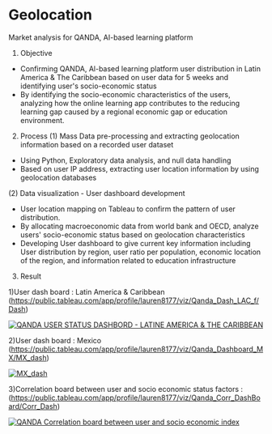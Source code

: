 # Geolocation
Market analysis for QANDA, AI-based learning platform

1. Objective
- Confirming QANDA, Al-based learning platform user distribution in Latin America & The Caribbean based on user data for 5 weeks and identifying user's socio-economic status 
- By identifying the socio-economic characteristics of the users, analyzing how the online learning app contributes to the reducing learning gap caused by a regional economic gap or education environment.

2. Process
(1)	Mass Data pre-processing and extracting geolocation information based on a recorded user dataset
- Using Python, Exploratory data analysis, and null data handling 
- Based on user IP address, extracting user location information by using geolocation databases 

(2)	Data visualization - User dashboard development
- User location mapping on Tableau to confirm the pattern of user distribution.
- By allocating macroeconomic data from world bank and OECD, analyze users' socio-economic status based on geolocation characteristics
- Developing User dashboard to give current key information including User distribution by region, user ratio per population, economic location of the region, and information related to education infrastructure

3.	Result 
 
 1)User dash board : Latin America & Caribbean (https://public.tableau.com/app/profile/lauren8177/viz/Qanda_Dash_LAC_f/Dash)
 
 <div class='tableauPlaceholder' id='viz1649745847427' style='position: relative'><noscript><a href='#'><img alt='               QANDA USER STATUS DASHBORD - LATINE AMERICA &amp; THE CARIBBEAN ' src='https:&#47;&#47;public.tableau.com&#47;static&#47;images&#47;Qa&#47;Qanda_Dash_LAC_f&#47;Dash&#47;1_rss.png' style='border: none' /></a></noscript><object class='tableauViz'  style='display:none;'><param name='host_url' value='https%3A%2F%2Fpublic.tableau.com%2F' /> <param name='embed_code_version' value='3' /> <param name='site_root' value='' /><param name='name' value='Qanda_Dash_LAC_f&#47;Dash' /><param name='tabs' value='no' /><param name='toolbar' value='yes' /><param name='static_image' value='https:&#47;&#47;public.tableau.com&#47;static&#47;images&#47;Qa&#47;Qanda_Dash_LAC_f&#47;Dash&#47;1.png' /> <param name='animate_transition' value='yes' /><param name='display_static_image' value='yes' /><param name='display_spinner' value='yes' /><param name='display_overlay' value='yes' /><param name='display_count' value='yes' /><param name='language' value='en-US' /></object></div>               
 
 2)User dash board : Mexico (https://public.tableau.com/app/profile/lauren8177/viz/Qanda_Dashboard_MX/MX_dash)
<div class='tableauPlaceholder' id='viz1649745649057' style='position: relative'><noscript><a href='#'><img alt='MX_dash ' src='https:&#47;&#47;public.tableau.com&#47;static&#47;images&#47;Qa&#47;Qanda_Dashboard_MX&#47;MX_dash&#47;1_rss.png' style='border: none' /></a></noscript><object class='tableauViz'  style='display:none;'><param name='host_url' value='https%3A%2F%2Fpublic.tableau.com%2F' /> <param name='embed_code_version' value='3' /> <param name='site_root' value='' /><param name='name' value='Qanda_Dashboard_MX&#47;MX_dash' /><param name='tabs' value='no' /><param name='toolbar' value='yes' /><param name='static_image' value='https:&#47;&#47;public.tableau.com&#47;static&#47;images&#47;Qa&#47;Qanda_Dashboard_MX&#47;MX_dash&#47;1.png' /> <param name='animate_transition' value='yes' /><param name='display_static_image' value='yes' /><param name='display_spinner' value='yes' /><param name='display_overlay' value='yes' /><param name='display_count' value='yes' /><param name='language' value='en-US' /></object></div>     
 
 3)Correlation board between user and socio economic status factors : (https://public.tableau.com/app/profile/lauren8177/viz/Qanda_Corr_DashBoard/Corr_Dash)
 
 <div class='tableauPlaceholder' id='viz1649746083869' style='position: relative'><noscript><a href='#'><img alt='           QANDA Correlation board between user and socio economic index    ' src='https:&#47;&#47;public.tableau.com&#47;static&#47;images&#47;Qa&#47;Qanda_Corr_DashBoard&#47;Corr_Dash&#47;1_rss.png' style='border: none' /></a></noscript><object class='tableauViz'  style='display:none;'><param name='host_url' value='https%3A%2F%2Fpublic.tableau.com%2F' /> <param name='embed_code_version' value='3' /> <param name='site_root' value='' /><param name='name' value='Qanda_Corr_DashBoard&#47;Corr_Dash' /><param name='tabs' value='no' /><param name='toolbar' value='yes' /><param name='static_image' value='https:&#47;&#47;public.tableau.com&#47;static&#47;images&#47;Qa&#47;Qanda_Corr_DashBoard&#47;Corr_Dash&#47;1.png' /> <param name='animate_transition' value='yes' /><param name='display_static_image' value='yes' /><param name='display_spinner' value='yes' /><param name='display_overlay' value='yes' /><param name='display_count' value='yes' /><param name='language' value='en-US' /></object></div>               

